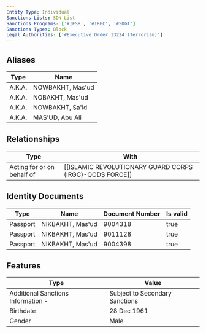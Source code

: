 ```yaml
---
Entity Type: Individual
Sanctions Lists: SDN List
Sanctions Programs: ['#IFSR', '#IRGC', '#SDGT']
Sanctions Types: Block
Legal Authorities: ['#Executive Order 13224 (Terrorism)']
---
```


## Aliases
| Type  | Name      | 
|-------|-----------|
| A.K.A. | NOWBAKHT, Mas'ud |
| A.K.A. | NOBAKHT, Mas'ud |
| A.K.A. | NOWBAKHT, Sa'id |
| A.K.A. | MAS'UD, Abu Ali |

## Relationships
| Type  | With      | 
|-------|-----------|
| Acting for or on behalf of | [[ISLAMIC REVOLUTIONARY GUARD CORPS (IRGC)-QODS FORCE]] |

## Identity Documents
| Type  | Name      | Document Number | Is valid |
|-------|-----------|-----------------|----------|
| Passport | NIKBAKHT, Mas'ud | 9004318 | true |
| Passport | NIKBAKHT, Mas'ud | 9011128 | true |
| Passport | NIKBAKHT, Mas'ud | 9004398 | true |

## Features
| Type  | Value      |
|-------|------------|
| Additional Sanctions Information - | Subject to Secondary Sanctions |
| Birthdate | 28 Dec 1961 |
| Gender | Male |
